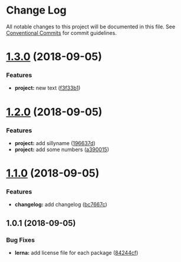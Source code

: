 # Change Log

All notable changes to this project will be documented in this file.
See [Conventional Commits](https://conventionalcommits.org) for commit guidelines.

<a name="1.3.0"></a>
# [1.3.0](https://github.com/danielciao/lerna-conventional-commits-example/compare/@danielc/alpha@1.2.0...@danielc/alpha@1.3.0) (2018-09-05)


### Features

* **project:** new text ([f3f33b1](https://github.com/danielciao/lerna-conventional-commits-example/commit/f3f33b1))




<a name="1.2.0"></a>
# [1.2.0](https://github.com/danielciao/lerna-conventional-commits-example/compare/@danielc/alpha@1.1.0...@danielc/alpha@1.2.0) (2018-09-05)


### Features

* **project:** add sillyname ([196637d](https://github.com/danielciao/lerna-conventional-commits-example/commit/196637d))
* **project:** add some numbers ([a390015](https://github.com/danielciao/lerna-conventional-commits-example/commit/a390015))




<a name="1.1.0"></a>
# [1.1.0](https://github.com/danielciao/lerna-conventional-commits-example/compare/@danielc/alpha@1.0.1...@danielc/alpha@1.1.0) (2018-09-05)


### Features

* **changelog:** add changelog ([bc7667c](https://github.com/danielciao/lerna-conventional-commits-example/commit/bc7667c))




<a name="1.0.1"></a>
## 1.0.1 (2018-09-05)


### Bug Fixes

* **lerna:** add license file for each package ([84244cf](https://github.com/danielciao/lerna-conventional-commits-example/commit/84244cf))
